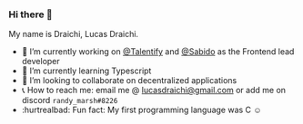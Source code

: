 ### Hi there 👋 

My name is Draichi, Lucas Draichi. 

- :briefcase: I’m currently working on [@Talentify](https://github.com/Talentify) and [@Sabido](https://github.com/sabidoapp) as the Frontend lead developer
- :notebook_with_decorative_cover: I’m currently learning Typescript
- :bust_in_silhouette: I’m looking to collaborate on decentralized applications
- :telephone_receiver: How to reach me: email me @ lucasdraichi@gmail.com or add me on discord `randy_marsh#8226`
- :hurtrealbad: Fun fact: My first programming language was C :relaxed:

<!--
**Draichi/Draichi** is a ✨ _special_ ✨ repository because its `README.md` (this file) appears on your GitHub profile.

Here are some ideas to get you started:

- 🔭 I’m currently working on ...
- 🌱 I’m currently learning ...
- 👯 I’m looking to collaborate on ...
- 🤔 I’m looking for help with ...
- 💬 Ask me about ...
- 📫 How to reach me: ...
- 😄 Pronouns: ...
- ⚡ Fun fact: ...
-->
